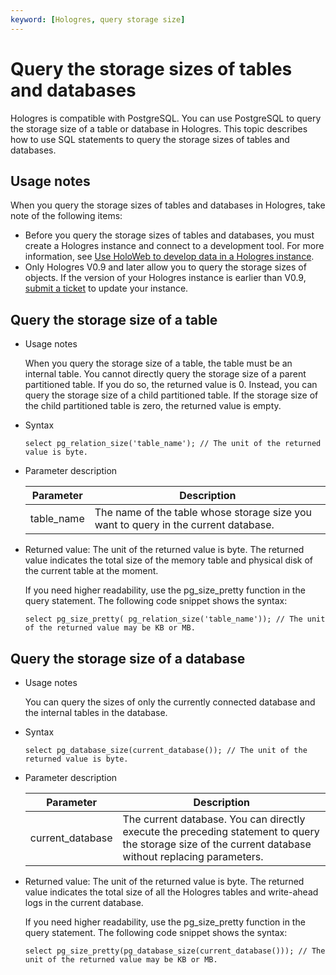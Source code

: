 ```yaml
---
keyword: [Hologres, query storage size]
---
```


# Query the storage sizes of tables and databases

Hologres is compatible with PostgreSQL. You can use PostgreSQL to query the storage size of a table or database in Hologres. This topic describes how to use SQL statements to query the storage sizes of tables and databases.

## Usage notes

When you query the storage sizes of tables and databases in Hologres, take note of the following items:

-   Before you query the storage sizes of tables and databases, you must create a Hologres instance and connect to a development tool. For more information, see [Use HoloWeb to develop data in a Hologres instance]().
-   Only Hologres V0.9 and later allow you to query the storage sizes of objects. If the version of your Hologres instance is earlier than V0.9, [submit a ticket](https://workorder-intl.console.aliyun.com/) to update your instance.

## Query the storage size of a table

-   Usage notes

    When you query the storage size of a table, the table must be an internal table. You cannot directly query the storage size of a parent partitioned table. If you do so, the returned value is 0. Instead, you can query the storage size of a child partitioned table. If the storage size of the child partitioned table is zero, the returned value is empty.

-   Syntax

    ```
    select pg_relation_size('table_name'); // The unit of the returned value is byte.
    ```

-   Parameter description

    |Parameter|Description|
    |---------|-----------|
    |table\_name|The name of the table whose storage size you want to query in the current database.|

-   Returned value: The unit of the returned value is byte. The returned value indicates the total size of the memory table and physical disk of the current table at the moment.

    If you need higher readability, use the pg\_size\_pretty function in the query statement. The following code snippet shows the syntax:

    ```
    select pg_size_pretty( pg_relation_size('table_name')); // The unit of the returned value may be KB or MB.
    ```


## Query the storage size of a database

-   Usage notes

    You can query the sizes of only the currently connected database and the internal tables in the database.

-   Syntax

    ```
    select pg_database_size(current_database()); // The unit of the returned value is byte.
    ```

-   Parameter description

    |Parameter|Description|
    |---------|-----------|
    |current\_database|The current database. You can directly execute the preceding statement to query the storage size of the current database without replacing parameters.|

-   Returned value: The unit of the returned value is byte. The returned value indicates the total size of all the Hologres tables and write-ahead logs in the current database.

    If you need higher readability, use the pg\_size\_pretty function in the query statement. The following code snippet shows the syntax:

    ```
    select pg_size_pretty(pg_database_size(current_database())); // The unit of the returned value may be KB or MB.
    ```


